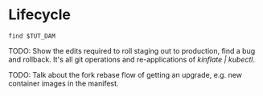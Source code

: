 # Lifecycle

<!-- @listFiles @test -->
```
find $TUT_DAM
```

TODO: Show the edits required to roll staging out to production, find a bug and rollback.
It's all git operations and re-applications of _kinflate |  kubectl_.

TODO: Talk about the fork rebase flow of getting an upgrade, e.g. new container
images in the manifest.

